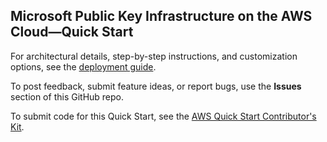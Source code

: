## Microsoft Public Key Infrastructure on the AWS Cloud—Quick Start

For architectural details, step-by-step instructions, and customization options, see the [deployment guide](https://fwd.aws/a4Rdx).

To post feedback, submit feature ideas, or report bugs, use the **Issues** section of this GitHub repo. 

To submit code for this Quick Start, see the [AWS Quick Start Contributor's Kit](https://aws-quickstart.github.io/).
